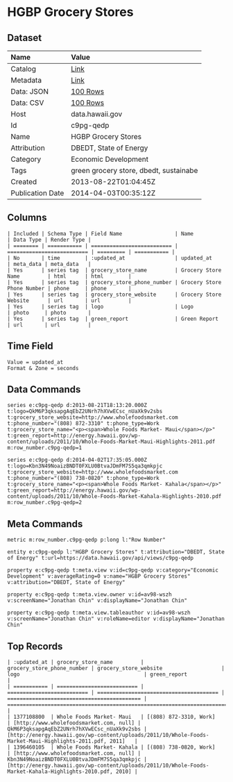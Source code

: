 # HGBP Grocery Stores

## Dataset

| Name | Value |
| :--- | :---- |
| Catalog | [Link](https://catalog.data.gov/dataset/hgbp-grocery-stores-f7749) |
| Metadata | [Link](https://data.hawaii.gov/api/views/c9pg-qedp) |
| Data: JSON | [100 Rows](https://data.hawaii.gov/api/views/c9pg-qedp/rows.json?max_rows=100) |
| Data: CSV | [100 Rows](https://data.hawaii.gov/api/views/c9pg-qedp/rows.csv?max_rows=100) |
| Host | data.hawaii.gov |
| Id | c9pg-qedp |
| Name | HGBP Grocery Stores |
| Attribution | DBEDT, State of Energy |
| Category | Economic Development |
| Tags | green grocery store, dbedt, sustainabe |
| Created | 2013-08-22T01:04:45Z |
| Publication Date | 2014-04-03T00:35:12Z |

## Columns

```ls
| Included | Schema Type | Field Name                 | Name                       | Data Type | Render Type |
| ======== | =========== | ========================== | ========================== | ========= | =========== |
| No       | time        | :updated_at                | updated_at                 | meta_data | meta_data   |
| Yes      | series tag  | grocery_store_name         | Grocery Store Name         | html      | html        |
| Yes      | series tag  | grocery_store_phone_number | Grocery Store Phone Number | phone     | phone       |
| Yes      | series tag  | grocery_store_website      | Grocery Store Website      | url       | url         |
| Yes      | series tag  | logo                       | Logo                       | photo     | photo       |
| Yes      | series tag  | green_report               | Green Report               | url       | url         |
```

## Time Field

```ls
Value = updated_at
Format & Zone = seconds
```

## Data Commands

```ls
series e:c9pg-qedp d:2013-08-21T18:13:20.000Z t:logo=QkM6P3qksapgAqEbZ2UNrh7hXVwECsc_nUaXk9v2sbs t:grocery_store_website=http://www.wholefoodsmarket.com t:phone_number="(808) 872-3310" t:phone_type=Work t:grocery_store_name="<p><span>Whole Foods Market- Maui</span></p>" t:green_report=http://energy.hawaii.gov/wp-content/uploads/2011/10/Whole-Foods-Market-Maui-Highlights-2011.pdf m:row_number.c9pg-qedp=1

series e:c9pg-qedp d:2014-04-02T17:35:05.000Z t:logo=Kbn3N49NoaizBNDT0FXLU0BtvaJDmFM7S5qa3qmkpjc t:grocery_store_website=http://www.wholefoodsmarket.com t:phone_number="(808) 738-0820" t:phone_type=Work t:grocery_store_name="<p><span>Whole Foods Market- Kahala</span></p>" t:green_report=http://energy.hawaii.gov/wp-content/uploads/2011/10/Whole-Foods-Market-Kahala-Highlights-2010.pdf m:row_number.c9pg-qedp=2
```

## Meta Commands

```ls
metric m:row_number.c9pg-qedp p:long l:"Row Number"

entity e:c9pg-qedp l:"HGBP Grocery Stores" t:attribution="DBEDT, State of Energy" t:url=https://data.hawaii.gov/api/views/c9pg-qedp

property e:c9pg-qedp t:meta.view v:id=c9pg-qedp v:category="Economic Development" v:averageRating=0 v:name="HGBP Grocery Stores" v:attribution="DBEDT, State of Energy"

property e:c9pg-qedp t:meta.view.owner v:id=av98-wszh v:screenName="Jonathan Chin" v:displayName="Jonathan Chin"

property e:c9pg-qedp t:meta.view.tableauthor v:id=av98-wszh v:screenName="Jonathan Chin" v:roleName=editor v:displayName="Jonathan Chin"
```

## Top Records

```ls
| :updated_at | grocery_store_name         | grocery_store_phone_number | grocery_store_website                   | logo                                        | green_report                                                                                              | 
| =========== | ========================== | ========================== | ======================================= | =========================================== | ========================================================================================================= | 
| 1377108800  | Whole Foods Market- Maui   | [(808) 872-3310, Work]     | [http://www.wholefoodsmarket.com, null] | QkM6P3qksapgAqEbZ2UNrh7hXVwECsc_nUaXk9v2sbs | [http://energy.hawaii.gov/wp-content/uploads/2011/10/Whole-Foods-Market-Maui-Highlights-2011.pdf, 2011]   | 
| 1396460105  | Whole Foods Market- Kahala | [(808) 738-0820, Work]     | [http://www.wholefoodsmarket.com, null] | Kbn3N49NoaizBNDT0FXLU0BtvaJDmFM7S5qa3qmkpjc | [http://energy.hawaii.gov/wp-content/uploads/2011/10/Whole-Foods-Market-Kahala-Highlights-2010.pdf, 2010] | 
```